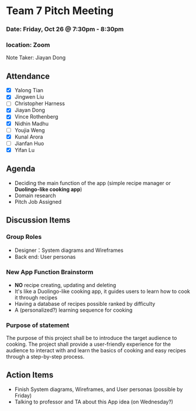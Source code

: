 # Team 7 Pitch Meeting

### Date: Friday, Oct 26 @ 7:30pm - 8:30pm

### location: Zoom

Note Taker: Jiayan Dong

## Attendance

- [x] Yalong Tian
- [x] Jingwen Liu
- [ ] Christopher Harness 
- [x] Jiayan Dong 
- [x] Vince Rothenberg 
- [x] Nidhin Madhu 
- [ ] Youjia Weng 
- [x] Kunal Arora
- [ ] Jianfan Huo
- [x] Yifan Lu 

## Agenda

* Deciding the main function of the app (simple recipe manager or **Duolingo-like cooking app**)
* Domain research
* Pitch Job Assigned

## Discussion Items

### Group Roles

*  Designer：System diagrams and Wireframes
*  Back end: User personas

### New App Function Brainstorm

* **NO** recipe creating, updating and deleting
* It's like a Duolingo-like cooking app, it guides users to learn how to cook it through recipes
* Having a database of recipes possible ranked by difficulty
* A (personalized?) learning sequence for cooking

### Purpose of statement
The purpose of this project shall be to introduce the target audience to cooking. The project shall provide a user-friendly experience for the audience to interact with and learn the basics of cooking and easy recipes through a step-by-step process.


## Action Items

* Finish System diagrams, Wireframes, and User personas (possible by Friday)
* Talking to professor and TA about this App idea (on Wednesday?)
